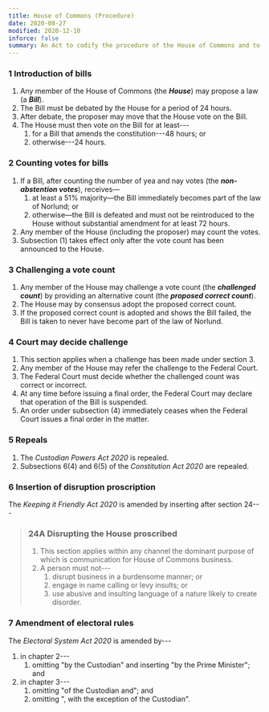 ```yaml
---
title: House of Commons (Procedure)
date: 2020-08-27
modified: 2020-12-10
inforce: false
summary: An Act to codify the procedure of the House of Commons and to abolish the office of Custodian.
---
```


### 1 Introduction of bills

1. Any member of the House of Commons (the ***House***) may propose a law (a ***Bill***).
2. The Bill must be debated by the House for a period of 24 hours.
4. After debate, the proposer may move that the House vote on the Bill.
5. The House must then vote on the Bill for at least---
    1. for a Bill that amends the constitution---48 hours; or
    2. otherwise---24 hours.

### 2 Counting votes for bills

1. If a Bill, after counting the number of yea and nay votes (the ***non-abstention votes***), receives—
    1. at least a 51% majority—the Bill immediately becomes part of the law of Norlund; or
    2. otherwise—the Bill is defeated and must not be reintroduced to the House without substantial amendment for at least 72 hours.
2. Any member of the House (including the proposer) may count the votes.
3. Subsection (1) takes effect only after the vote count has been announced to the House.

### 3 Challenging a vote count

1. Any member of the House may challenge a vote count (the ***challenged count***) by providing an alternative count (the ***proposed correct count***).
2. The House may by consensus adopt the proposed correct count.
3. If the proposed correct count is adopted and shows the Bill failed, the Bill is taken to never have become part of the law of Norlund.

### 4 Court may decide challenge

1. This section applies when a challenge has been made under section 3.
2. Any member of the House may refer the challenge to the Federal Court.
3. The Federal Court must decide whether the challenged count was correct or incorrect.
4. At any time before issuing a final order, the Federal Court may declare that operation of the Bill is suspended.
5. An order under subsection (4) immediately ceases when the Federal Court issues a final order in the matter.

### 5 Repeals

1. The *Custodian Powers Act 2020* is repealed.
2. Subsections 6(4) and 6(5) of the *Constitution Act 2020* are repealed.

### 6 Insertion of disruption proscription

The *Keeping it Friendly Act 2020* is amended by inserting after section 24---

> ### 24A Disrupting the House proscribed
> 1. This section applies within any channel the dominant purpose of which is communication for House of Commons business.
> 2. A person must not---
>    1. disrupt business in a burdensome manner; or
>    2. engage in name calling or levy insults; or
>    3. use abusive and insulting language of a nature likely to create disorder.

### 7 Amendment of electoral rules

The *Electoral System Act 2020* is amended by---
1. in chapter 2---
    1. omitting "by the Custodian" and inserting "by the Prime Minister"; and
2. in chapter 3---
    1. omitting "of the Custodian and"; and
    2. omitting ", with the exception of the Custodian".
